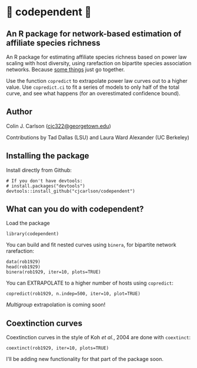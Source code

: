 # :bee: codependent :blossom:
## An R package for network-based estimation of affiliate species richness
An R package for estimating affiliate species richness based on power law scaling with host diversity, using rarefaction on bipartite species association networks. Because [some things](https://www.manrepeller.com/2018/05/gilmore-girls-and-codependency.html) just go together.

Use the function `copredict` to extrapolate power law curves out to a higher value. Use `copredict.ci` to fit a series of models to only half of the total curve, and see what happens (for an overestimated confidence bound).

Author
----------

Colin J. Carlson (cjc322@georgetown.edu)

Contributions by Tad Dallas (LSU) and Laura Ward Alexander (UC Berkeley)

Installing the package
----------------------

Install directly from Github:

``` {r, setup, echo = FALSE, message = FALSE}
# If you don't have devtools:
# install.packages("devtools")
devtools::install_github("cjcarlson/codependent")
```

What can you do with codependent?
----------------------

Load the package

``` {r dataset, message=FALSE}
library(codependent)
```

You can build and fit nested curves using `binera`, for bipartite network rarefaction:

``` {r dataset, message=FALSE}
data(rob1929)
head(rob1929)
binera(rob1929, iter=10, plots=TRUE)
```

You can EXTRAPOLATE to a higher number of hosts using `copredict`:

``` {r dataset, message=FALSE}
copredict(rob1929, n.indep=500, iter=10, plot=TRUE)
```

*Multigroup* extrapolation is coming soon!

Coextinction curves
----------------------

Coextinction curves in the style of Koh _et al._, 2004 are done with `coextinct`:

``` {r dataset, message=FALSE}
coextinct(rob1929, iter=10, plots=TRUE)
```

I'll be adding new functionality for that part of the package soon.

